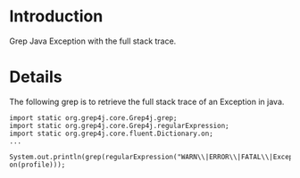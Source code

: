 # Introduction #

Grep Java Exception with the full stack trace.

# Details #

The following grep is to retrieve the full stack trace of an Exception in java.

```
import static org.grep4j.core.Grep4j.grep;
import static org.grep4j.core.Grep4j.regularExpression;
import static org.grep4j.core.fluent.Dictionary.on;
...

System.out.println(grep(regularExpression("WARN\\|ERROR\\|FATAL\\|Exception\\|at.*\\.java\\:.*"), on(profile)));
```